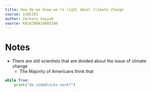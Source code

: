 ```yaml
---
title: How do we know we're right about climate change
course: ISOS101
author: Zachary Sayyah
source: KB20200828003106
---
```


# Notes
 - There are still scientists that are divided about the issue of climate change
	 - The Majority of Americans think that 

```python
while True:
	print("do codeblocks work?")
```
